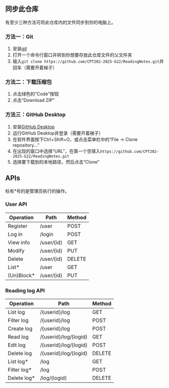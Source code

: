 ## 同步此仓库
有至少三种方法可将此仓库内的文件同步到你的电脑上。

### 方法一：Git
1. 安装[git](https://git-scm.com/downloads)
2. 打开一个命令行窗口并转到你想要存放此仓库文件的父文件夹
3. 输入`git clone https://github.com/CPT202-2025-G22/ReadingNotes.git`并回车（需要开着梯子）

### 方法二：下载压缩包
1. 点击绿色的“Code”按钮
2. 点击“Download ZIP”

### 方法三：GitHub Desktop
1. 安装[GitHub Desktop](https://desktop.github.com/download/)
2. 运行GitHub Desktop并登录（需要开着梯子）
3. 在软件界面按下Ctrl+Shift+O，或点击菜单栏中的“File -> Clone repository...”
4. 在出现的窗口中选择“URL”，在第一个空填入`https://github.com/CPT202-2025-G22/ReadingNotes.git`
5. 选择要下载到的本地路径，然后点击“Clone”


## APIs
标有*号的是管理员执行的操作。

### User API
| Operation  | Path       | Method |
|------------|------------|--------|
| Register   | /user      | POST   |
| Log in     | /login     | POST   |
| View info  | /user/{id} | GET    |
| Modify     | /user/{id} | PUT    |
| Delete     | /user/{id} | DELETE |
| List*      | /user      | GET    |
| (Un)Block* | /user/{id} | PUT    |

### Reading log API
| Operation   | Path                  | Method |
|-------------|-----------------------|--------|
| List log    | /{userid}/log         | GET    |
| Filter log  | /{userid}/log         | POST   |
| Create log  | /{userid}/log         | POST   |
| Read log    | /{userid}/log/{logid} | GET    |
| Edit log    | /{userid}/log/{logid} | POST   |
| Delete log  | /{userid}/log/{logid} | DELETE |
| List log*   | /log                  | GET    |
| Filter log* | /log                  | POST   |
| Delete log* | /log/{logid}          | DELETE |
